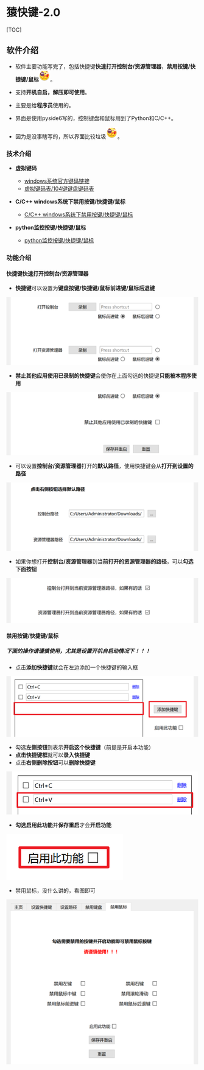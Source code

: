 # 猿快键-2.0

[TOC]

## 软件介绍

- 软件主要功能写完了，包括快捷键**快速打开控制台/资源管理器**，**禁用按键/快捷键/鼠标**<img style="width:30px;" src="./assets/025087d4b31c8701e8cafb8c307f9e2f0708ff7b.png" alt="img" />。

- 支持**开机自启，解压即可使用**。
- 主要是给**程序员**使用的。
- 界面是使用pyside6写的，控制键盘和鼠标用到了Python和C/C++。
- 因为是没事瞎写的，所以界面比较垃圾<img style="width:30px;" src="./assets/025087d4b31c8701e8cafb8c307f9e2f0708ff7b.png" alt="img" />。



### 技术介绍

- **虚拟键码**
  - [windows系统官方键码链接](https://learn.microsoft.com/zh-cn/windows/win32/inputdev/virtual-key-codes)
  - [虚拟键码表/104键键盘键码表](https://blog.csdn.net/m0_74389553/article/details/144358199?fromshare=blogdetail&sharetype=blogdetail&sharerId=144358199&sharerefer=PC&sharesource=m0_74389553&sharefrom=from_link)
- **C/C++ windows系统下禁用按键/快捷键/鼠标**
  - [C/C++ windows系统下禁用按键/快捷键/鼠标](https://blog.csdn.net/m0_74389553/article/details/144369659?fromshare=blogdetail&sharetype=blogdetail&sharerId=144369659&sharerefer=PC&sharesource=m0_74389553&sharefrom=from_link)

- **python监控按键/快捷键/鼠标**
  - [python监控按键/快捷键/鼠标](https://blog.csdn.net/m0_74389553/article/details/144476696?fromshare=blogdetail&sharetype=blogdetail&sharerId=144476696&sharerefer=PC&sharesource=m0_74389553&sharefrom=from_link)



### 功能介绍

#### 快捷键快速打开控制台/资源管理器

- **快捷键**可以设置为**键盘按键/快捷键/鼠标前进键/鼠标后退键**

![image-20241215185851549](./assets/image-20241215185851549.png)

- **禁止其他应用使用已录制的快捷键**会使你在上面勾选的快捷键**只能被本程序使用**

![image-20241215185952615](./assets/image-20241215185952615.png)



- 可以设置**控制台/资源管理器**打开的**默认路径**，使用快捷键会从**打开到设置的路径**

![image-20241215190141186](./assets/image-20241215190141186.png)

- 如果你想打开**控制台/资源管理器**到**当前打开的资源管理器的路径**，可以**勾选下面按钮**

![image-20241215190333136](./assets/image-20241215190333136.png)



#### 禁用按键/快捷键/鼠标

##### 下面的操作请谨慎使用，尤其是设置开机自启动情况下！！！

- 点击**添加快捷键**就会在左边添加一个快捷键的输入框

![image-20241215190822590](./assets/image-20241215190822590.png)

- 勾选**左侧按钮**则表示**开启这个快捷键**（前提是开启本功能）
- **点击快捷键框**就可以**录入快捷键**
- 点击**右侧删除按钮**可以**删除快捷键**

![image-20241215190942044](./assets/image-20241215190942044.png)

- **勾选启用此功能**并**保存重启**才会**开启功能**

![image-20241215191204547](./assets/image-20241215191204547.png)

- 禁用鼠标，没什么讲的，看图即可

![image-20241215190606065](./assets/image-20241215190606065.png)
